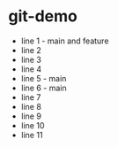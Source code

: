 # git-demo

- line 1 - main and feature
- line 2
- line 3
- line 4
- line 5 - main
- line 6 - main
- line 7
- line 8
- line 9
- line 10
- line 11
